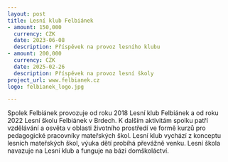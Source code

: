 ```yaml
---
layout: post
title: Lesní klub Felbiánek
- amount: 150,000
  currency: CZK
  date: 2023-06-08
  description: Příspěvek na provoz lesního klubu
- amount: 200,000
  currency: CZK
  date: 2025-02-26
  description: Příspěvek na provoz lesní školy
project_url: www.felbianek.cz
logo: felbianek_logo.jpg

---
```

Spolek Felbiánek provozuje od roku 2018 Lesní klub Felbiánek a od roku 2022 Lesní školu Felbiánek v Brdech. K dalším aktivitám spolku patří vzdělávání a osvěta v oblasti životního prostředí ve formě kurzů pro pedagogické pracovníky mateřských škol.
Lesní klub vychází z konceptu lesních mateřských škol, výuka dětí probíhá převážně venku. Lesní škola navazuje na Lesní klub a funguje na bázi domškoláctví. 
